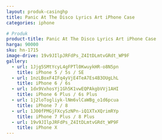 ```yaml
---
layout: produk-casinghp
title: Panic At The Disco Lyrics Art iPhone Case
categories: iphone

# Produk
product-title: Panic At The Disco Lyrics Art iPhone Case
harga: 90000
sku: hn-1715
image-drive: 19v9JIlpJRFdPs_Z4ItDLmtvGRdt_WP9F
gallery:
  - url: 1Jjg5SMtYcyL4gFPTl0KwuykHR-o8N5pn
    title: iPhone 5 / 5s / SE
  - url: 1nzLBoxF4IFq4yVjE4TeA7Es4B3OUgLhL
    title: iPhone 6 / 6s
  - url: 1dx9VxhosYj1Gh5K1vwEQPAkgbVVj1AHI
    title: iPhone 6 Plus / 6s Plus
  - url: 1j2loTogliyk-lNm6vlCaWBg_o1d6pcua
    title: iPhone 7 / 8
  - url: 1J00fPMGjFXcySzNPn-iQ1XTxXQrimRYp
    title: iPhone 7 Plus / 8 Plus
  - url: 19v9JIlpJRFdPs_Z4ItDLmtvGRdt_WP9F
    title: iPhone X
---
```

